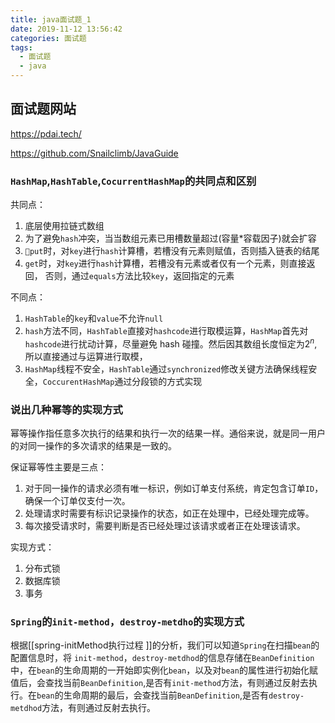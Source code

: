 ```yaml
---
title: java面试题_1
date: 2019-11-12 13:56:42
categories: 面试题
tags:
  - 面试题
  - java
---
```


## 面试题网站

https://pdai.tech/

https://github.com/Snailclimb/JavaGuide

### `HashMap`,`HashTable`,`CocurrentHashMap`的共同点和区别

共同点：

1. 底层使用拉链式数组
2. 为了避免`hash`冲突，当当数组元素已用槽数量超过(容量\*容载因子)就会扩容
3. `put`时，对`key`进行`hash`计算槽，若槽没有元素则赋值，否则插入链表的结尾
4. `get`时，对`key`进行`hash`计算槽，若槽没有元素或者仅有一个元素，则直接返回，
   否则，通过`equals`方法比较`key`，返回指定的元素

不同点：

1. `HashTable`的`key`和`value`不允许`null`
2. `hash`方法不同，`HashTable`直接对`hashcode`进行取模运算，`HashMap`首先对`hashcode`进行扰动计算，尽量避免 hash 碰撞。然后因其数组长度恒定为$2^n$,所以直接通过与运算进行取模，
3. `HashMap`线程不安全，`HashTable`通过`synchronized`修改关键方法确保线程安全，`CoccurentHashMap`通过分段锁的方式实现

### 说出几种幂等的实现方式

幂等操作指任意多次执行的结果和执行一次的结果一样。通俗来说，就是同一用户的对同一操作的多次请求的结果是一致的。

保证幂等性主要是三点：

1. 对于同一操作的请求必须有唯一标识，例如订单支付系统，肯定包含订单`ID`，确保一个订单仅支付一次。
2. 处理请求时需要有标识记录操作的状态，如正在处理中，已经处理完成等。
3. 每次接受请求时，需要判断是否已经处理过该请求或者正在处理该请求。

实现方式：

1. 分布式锁
2. 数据库锁
3. 事务

### `Spring`的`init-method`，`destroy-metdho`的实现方式

根据[[spring-initMethod执行过程 ]]的分析，我们可以知道`Spring`在扫描`bean`的配置信息时，将
`init-method`，`destroy-metdhod`的信息存储在`BeanDefinition`中，在`bean`的生命周期的一开始即实例化`bean`，以及对`bean`的属性进行初始化赋值后，会查找当前`BeanDefinition`,是否有`init-method`方法，有则通过反射去执行。在`bean`的生命周期的最后，会查找当前`BeanDefinition`,是否有`destroy-metdhod`方法，有则通过反射去执行。
